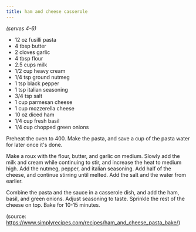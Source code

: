 ```yaml
---
title: ham and cheese casserole
---
```


*(serves 4-6)*

* 12 oz fusilli pasta
* 4 tbsp butter
* 2 cloves garlic
* 4 tbsp flour
* 2.5 cups milk
* 1/2 cup heavy cream
* 1/4 tsp ground nutmeg
* 1 tsp black pepper
* 1 tsp italian seasoning
* 3/4 tsp salt
* 1 cup parmesan cheese
* 1 cup mozzerella cheese
* 10 oz diced ham
* 1/4 cup fresh basil
* 1/4 cup chopped green onions

Preheat the oven to 400. Make the pasta, and save a cup of the pasta water for
later once it's done.

Make a roux with the flour, butter, and garlic on medium. Slowly add the milk
and cream while continuing to stir, and increase the heat to medium high. Add
the nutmeg, pepper, and italian seasoning. Add half of the cheese, and continue
stirring until melted. Add the salt and the water from earlier.

Combine the pasta and the sauce in a casserole dish, and add the ham, basil,
and green onions. Adjust seasoning to taste. Sprinkle the rest of the cheese on
top. Bake for 10-15 minutes.

(source: https://www.simplyrecipes.com/recipes/ham_and_cheese_pasta_bake/)
